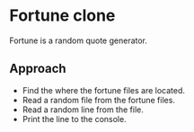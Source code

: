 # Fortune clone 

Fortune is a random quote generator.

## Approach

- Find the where the fortune files are located.
- Read a random file from the fortune files.
- Read a random line from the file.
- Print the line to the console.

